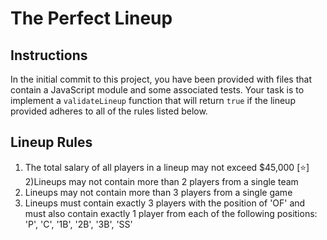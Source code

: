 # The Perfect Lineup

## Instructions
In the initial commit to this project, you have been provided with files that contain a JavaScript module and some associated tests. Your task is to implement a `validateLineup` function that will return `true` if the lineup provided adheres to all of the rules listed below.

## Lineup Rules
1) The total salary of all players in a lineup may not exceed $45,000 [⭐️]
2)Lineups may not contain more than 2 players from a single team
3) Lineups may not contain more than 3 players from a single game 
4) Lineups must contain exactly 3 players with the position of 'OF' and must also contain exactly 1 player from each of the following positions: 'P', 'C', '1B', '2B', '3B', 'SS'

